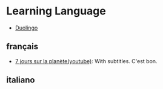 # Learning Language
- [Duolingo](https://www.duolingo.com/)

## français
- [7 jours sur la planète(youtube)](https://www.youtube.com/channel/UCVXiRA9Y7kTadGN_nlzt0Fg): With subtitles. C'est bon. 
## italiano